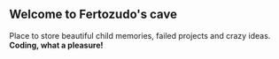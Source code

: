 ## Welcome to Fertozudo's cave

Place to store beautiful child memories, failed projects and crazy ideas.  
**Coding, what a pleasure!** 
